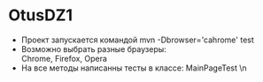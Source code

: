 # OtusDZ1
- Проект запускается командой 
  mvn -Dbrowser='cahrome' test 
- Возможно выбрать разные браузеры:  
  Chrome, Firefox, Opera 
- На все методы написанны тесты в классе: MainPageTest \n
